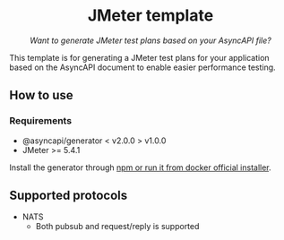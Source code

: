 <h1 align="center">JMeter template</h1>
<p align="center">
  <em>Want to generate JMeter test plans based on your AsyncAPI file?</em>
</p>

This template is for generating a JMeter test plans for your application based on the AsyncAPI document to enable easier performance testing.

## How to use


### Requirements
* @asyncapi/generator < v2.0.0 > v1.0.0
* JMeter >= 5.4.1

Install the generator through [npm or run it from docker official installer](https://github.com/asyncapi/generator#install).


## Supported protocols

- NATS
  - Both pubsub and request/reply is supported